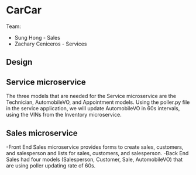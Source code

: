 # CarCar

Team:

* Sung Hong - Sales
* Zachary Ceniceros - Services

## Design

## Service microservice

The three models that are needed for the Service microservice are the Technician, AutomobileVO, and Appointment models. Using the poller.py file in the service application, we will update AutomobileVO in 60s intervals, using the VINs from the Inventory microservice.

## Sales microservice
-Front End
Sales microservice provides forms to create sales, customers, and salesperson and lists for sales, customers, and salesperson.
-Back End
Sales had four models (Salesperson, Customer, Sale, AutomobileVO) that are using poller updating rate of 60s. 


